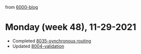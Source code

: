 from [6000-blog](../../../6000-blog.md)
# Monday (week 48), 11-29-2021

- Completed [8035-synchronous routing](8035-synchronous%20routing.md)
- Updated [8004-validation](../../../../8activities/8004-validation.md)